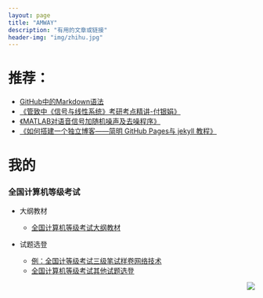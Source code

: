 ```yaml
---
layout: page
title: "AMWAY"
description: "有用的文章或链接"
header-img: "img/zhihu.jpg"
---
```




# 推荐：

- [GitHub中的Markdown语法](https://www.cnblogs.com/yabin/p/6366151.html)
- [《管致中《信号与线性系统》考研考点精讲-付银娟》](http://www.bilibili.com/video/av8002313/)
- [《MATLAB对语音信号加随机噪声及去噪程序》](http://blog.sina.com.cn/s/blog_6cde146e0100o0rm.html)
- [《如何搭建一个独立博客——简明 GitHub Pages与 jekyll 教程》](http://www.cnfeat.com/blog/2014/05/10/how-to-build-a-blog/)

# 我的

### 全国计算机等级考试

* 大纲教材
  - [全国计算机等级考试大纲教材](http://ncre.neea.edu.cn/html1/category/1507/899-1.htm)

* 试题选登
  - [例：全国计等级考试三级笔试样卷网络技术](https://raw.githubusercontent.com/diaryyaming/diaryyaming.github.io/master/myfiles/全国计算机等级考试三级笔试样卷网络技术.docx)
  - [全国计算机等级考试其他试题选登](http://ncre.neea.edu.cn/html1/category/1507/848-1.htm)




<!-- 代码1：放在页面需要展示的位置  -->
<!-- 如果您配置过sourceid，建议在div标签中配置sourceid、cid(分类id)，没有请忽略  -->
<div id="cyReward" role="cylabs" data-use="reward"></div>
<!-- 代码2：用来读取评论框配置，此代码需放置在代码1之后。 -->
<!-- 如果当前页面有评论框，代码2请勿放置在评论框代码之前。 -->
<!-- 如果页面同时使用多个实验室项目，以下代码只需要引入一次，只配置上面的div标签即可 -->
<script type="text/javascript" charset="utf-8" src="https://changyan.itc.cn/js/lib/jquery.js"></script>
<script type="text/javascript" charset="utf-8" src="https://changyan.sohu.com/js/changyan.labs.https.js?appid=cyu13voFA"></script>

<center>
    <p><img src="http://wx2.sinaimg.cn/mw690/005PA203gy1fhl2jbw0b0j30k20k20vs.jpg" align="right"></p>
</center>



